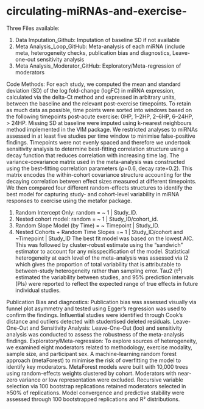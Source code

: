 # circulating-miRNAs-and-exercise-

Three Files available:
1) Data Imputation_Github: Imputation of baseline SD if not available
2) Meta Analysis_Loop_GitHub: Meta-analysis of each miRNA (include meta, heterogeneity checks, publication bias and diagnostics, Leave-one-out sensitivity analysis
3) Meta Analysis_Moderator_GitHub: Exploratory/Meta-regression of moderators


Code Methods:
For each study, we computed the mean and standard deviation (SD) of the log fold-change (logFC) in miRNA expression, calculated via the delta-Ct method and expressed in arbitrary units, between the baseline and the relevant post-exercise timepoints. To retain as much data as possible, time points were sorted into windows based on the following timepoints post-acute exercise: 0HP, 1–2HP, 2–6HP, 6–24HP, > 24HP. Missing SD at baseline were imputed using k-nearest neighbours method implemented in the VIM package. We restricted analyses to miRNAs assessed in at least five studies per time window to minimise false-positive findings. Timepoints were not evenly spaced and therefore we undertook sensitivity analysis to determine best-fitting correlation structure using a decay function that reduces correlation with increasing time lag. The variance-covariance matrix used in the meta-analysis was constructed using the best-fitting correlation parameters (ρ=0.6, decay rate=0.2). This matrix encodes the within-cohort covariance structure accounting for the decaying correlation between effect sizes measured at different timepoints. We then compared four different random-effects structures to identify the best model for capturing study- and cohort-level variability in miRNA responses to exercise using the metafor package.
1.	Random Intercept Only: random = ~ 1 | Study_ID. 
2.	Nested cohort model: random = ~ 1 | Study_ID/cohort_id. 
3.	Random Slope Model (by Time) = ~ Timepoint | Study_ID. 
4.	Nested Cohorts + Random Time Slopes =~ 1 | Study_ID/cohort and ~Timepoint | Study_ID
The best fit model was based on the lowest AIC. This was followed by cluster-robust estimate using the “sandwich” estimator to account for any misspecification of the model. Statistical heterogeneity at each level of the meta-analysis was assessed via I2 which gives the proportion of total variability that is attributable to between-study heterogeneity rather than sampling error. Tau2 (τ²) estimated the variability between studies, and 95% prediction intervals (PIs) were reported to reflect the expected range of true effects in future individual studies.

Publication Bias and diagnostics: Publication bias was assessed visually via funnel plot asymmetry and tested using Egger’s regression was used to confirm the findings. Influential studies were identified through Cook’s distance and outliers detected with studentised deleted residuals.
Leave-One-Out and Sensitivity Analysis: Leave-One-Out (loo) and sensitivity analysis was conducted to assess the robustness of the meta-analysis findings.
Exploratory/Meta-regression: To explore sources of heterogeneity, we examined eight moderators related to methodology, exercise modality, sample size, and participant sex. A machine-learning random forest approach (metaForest) to minimise the risk of overfitting the model to identify key moderators. MetaForest models were built with 10,000 trees using random-effects weights clustered by cohort. Moderators with near-zero variance or low representation were excluded. Recursive variable selection via 100 bootstrap replications retained moderators selected in ≥50% of replications. Model convergence and predictive stability were assessed through 100 bootstrapped replications and R² distributions. 
